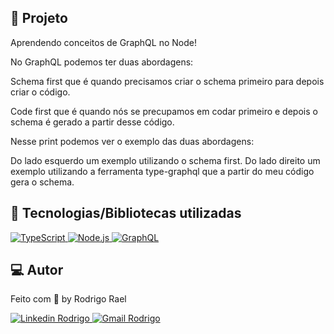 ## :page_with_curl: Projeto

Aprendendo conceitos de GraphQL no Node!

No GraphQL podemos ter duas abordagens:

Schema first que é quando precisamos criar o schema primeiro para depois criar o código.

Code first que é quando nós se precupamos em codar primeiro e depois o schema é gerado a partir desse código.

<LINKEDIN>
Nesse print podemos ver o exemplo das duas abordagens:

Do lado esquerdo um exemplo utilizando o schema first.
Do lado direito um exemplo utilizando a ferramenta type-graphql que a partir do meu código gera o schema.
</LINKEDIN>

## 🚀 Tecnologias/Bibliotecas utilizadas

<a href="https://www.typescriptlang.org/" target="_blank"> <img src="https://img.shields.io/badge/-TypeScript-3178C6?style=flat-square&logo=TypeScript&logoColor=white" alt="TypeScript"> </a>
<a href="https://nodejs.org/en/" target="_blank"> <img src="https://img.shields.io/badge/-Node.js-32CD32?style=flat-square&logo=Node.js&logoColor=white" alt="Node.js"> </a>
<a href="https://graphql.org/" target="_blank"> <img src="https://img.shields.io/badge/-GraphQL-E10098?style=flat-square&logo=graphql&logoColor=white" alt="GraphQL"> </a>

## 💻 Autor

Feito com 💜 by Rodrigo Rael

<a href="https://www.linkedin.com/in/rodrigo-rael-a7a4b51a9/" target="_blank"> <img src="https://img.shields.io/badge/-RodrigoRael-blue?style=flat-square&logo=Linkedin&logoColor=white&link=https" alt="Linkedin Rodrigo"> </a>
<a href="https://img.shields.io/badge/-rodrigorael53@gmail.com-c14438?style=flat-square&logo=Gmail&logoColor=white&link=mailto:rodrigorael53@gmail.com" target="_blank"> <img src="https://img.shields.io/badge/-rodrigorael53@gmail.com-c14438?style=flat-square&logo=Gmail&logoColor=white&link=mailto:rodrigorael53@gmail.com" alt="Gmail Rodrigo"> </a>